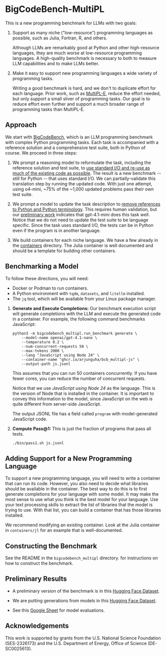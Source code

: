 # BigCodeBench-MultiPL

This is a new programming benchmark for LLMs with two goals:

1. Support as many niche ("low-resource") programming languages as possible, such as Julia, Fortran, R, and others.

   Although LLMs are remarkably good at Python and other high-resource languages, they are much worse at low-resource
   programming languages. A high-quality benchmark is necessary to both to measure LLM capabilities and to make LLMs better.

2. Make it easy to support new programming languages a wide variety of programming tasks.

   Writing a good benchmark is hard, and we don't to duplicate effort for each language. Prior work,
   such as [MultiPL-E], reduce the effort needed, but only support a small sliver of programming
   tasks. Our goal is to reduce effort even further and support a much broader range of programming
   tasks than MultiPL-E.

## Approach

We start with [BigCodeBench], which is an LLM programming benchmark with complex Python programming 
tasks. Each task is accompanied with a reference solution and a comprehensive test suite, both in Python
of course. We proceed in three steps:

1. We prompt a reasoning model to reformulate the task, including the reference solution and test suite, to [use standard I/O and re-use as much of the existing code as possible](https://github.com/arjunguha/BigCodeBench-MultiPL/blob/main/bigcodebench_multipl/src/make_stdio_problem.py#L13). The result is a new benchmark -- still for Python -- that uses standard I/O. We can partially-validate this translation step by running the updated code. With just one attempt, using o4-mini, ~75% of the ~1,000 updated problems pass their own test suite. 

2. We prompt a model to update the task description to [remove references to Python and Python terminology](https://github.com/arjunguha/BigCodeBench-MultiPL/blob/main/bigcodebench_multipl/src/make_pl_agnostic_problem.py#L22). This requires human validation, but our [preliminary work](https://gist.github.com/arjunguha/92e7d0aebbc9b61acb37ef019c97e851) indicates that gpt-4.1-mini does this task well. Notice that we do not need to update the test suite to be language specific. Since the task uses standard I/O, the tests can be in Python even if the program is in another language.

3. We build containers for each niche language. We have a few already in the [containers](https://github.com/arjunguha/BigCodeBench-MultiPL/tree/main/containers) directory. The Julia container is well documented and should be a template for building other containers.

## Benchmarking a Model

To follow these directions, you will need:

- Docker or Podman to run containers.
- A Python environment with `tqdm`, `datasets`, and `litellm` installed.
- The `jq` tool, which will be available from your Linux package
  manager.

1. **Generate and Execute Completions:** Our benchmark execution script
   will generate completions with the LLM and execute the generated code in
   a container. For example, the following command benchmarks JavaScript:

   ```
   python3 -m bigcodebench_multipl.run_benchmark generate \
       --model-name openai/gpt-4.1-nano \
       --temperature 0.2 \
       --num-concurrent-requests 50 \
       --max-tokens 2000 \
       --lang "JavaScript using Node 24" \
       --container-name "ghcr.io/arjunguha/bcb_multipl-js" \
       --output-path js.jsonl
   ```

   This assumes that you can run 50 containers concurrently. If you have
   fewer cores, you can reduce the number of concurrent requests.

   Notice that we use *JavaScript using Node 24* as the language. This is the
   version of Node that is installed in the container. It is important to convey
   this information to the model, since JavaScript on the web is quite different
   from server-side JavaScript.
   
   The output JSONL file has a field called `program` with model-generated
   JavaScript code.

2. **Compute Pass@1:** This is just the fraction of programs that pass all
   tests.

   ```bash
   ./bin/pass1.sh js.jsonl
   ```

## Adding Support for a New Programming Language

To support a new programming language, you will need to write a container that
can run its code. However, you also need to decide what libraries should be
available in the container. The best way to do this is to first generate
completions for your language with some model. It may make the most sense to
use what you think is the best model for your language. Use your text processing
skills to extract the list of libraries that the model is trying to use. With
that list, you can build a container that has those libraries installed.

We recommend modifying an existing container. Look at the Julia container in
`containers/jl` for an example that is well-documented.

## Constructing the Benchmark

See the README in the `bigcodebench_multipl` directory. for instructions on
how to construct the benchmark.

## Preliminary Results

- A preliminary version of the benchmark is in this 
  [Hugging Face Dataset](https://huggingface.co/datasets/nuprl-staging/BigCodeBench-MultiPL).

- We are putting generations from models in this [Hugging Face Dataset](https://huggingface.co/datasets/nuprl/BigCodeBench-MultiPL-Results).

- See this [Google Sheet](https://docs.google.com/spreadsheets/d/1KMcZ_sFjM5N6XoUntgIip9ZkSu-htKthlx8DUD-AG90/edit?usp=sharing)
  for model evaluations.

## Acknowledgements

This work is supported by grants from the U.S. National Science Foundation
(SES-2326173) and the U.S. Department of Energy, Office of Science (DE-SC0025613).

[BigCodeBench]: https://openreview.net/forum?id=YrycTjllL0
[MultiPL-E]: https://ieeexplore.ieee.org/document/10103177
